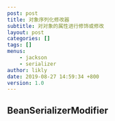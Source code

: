 ```yaml
---
post: post
title: 对象序列化修改器
subtitle: 对对象的属性进行修饰或修改
layout: post
categories: []
tags: []
menus:
    - jackson
    - serializer
author: likly
date: 2019-08-27 14:59:34 +800
version: 1.0
---
```


## BeanSerializerModifier